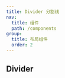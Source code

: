 ```yaml
---
title: Divider 分割线
nav:
  title: 组件
  path: /components
group:
  title: 布局组件
  order: 2
---
```


## Divider

<code src="./demos/dash.tsx"></code> <code src="./demos/type.tsx"></code>

<API></API>
